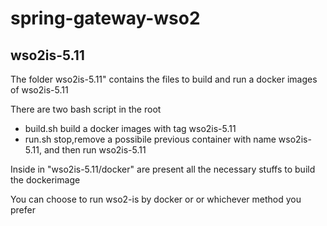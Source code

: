 # spring-gateway-wso2

## wso2is-5.11

The folder wso2is-5.11" contains the files to build and run a docker images of wso2is-5.11

There are two bash script in the root

- build.sh build a docker images with tag wso2is-5.11
- run.sh stop,remove a possibile previous container with name wso2is-5.11, and then run wso2is-5.11

Inside in "wso2is-5.11/docker" are present all the necessary stuffs to build the dockerimage

You can choose to run wso2-is by docker or or whichever method you prefer